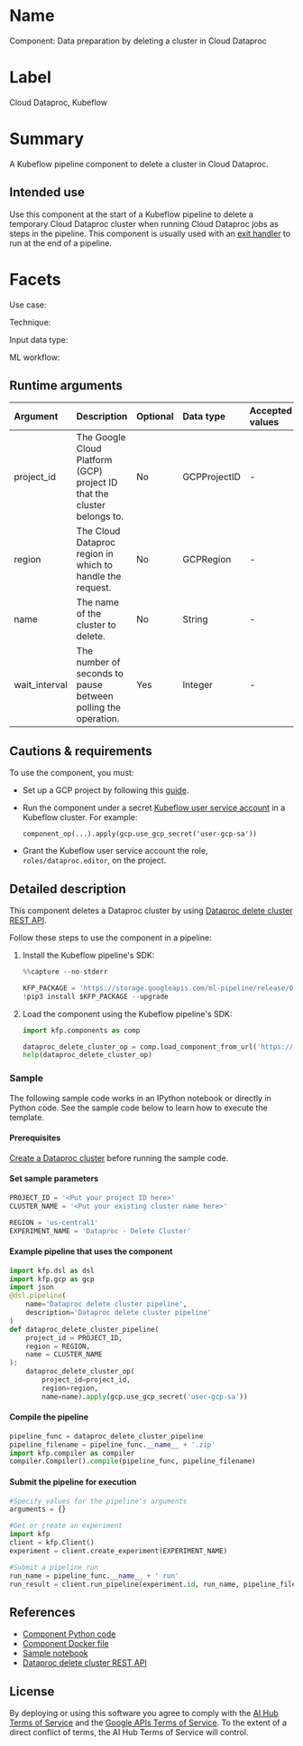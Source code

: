 
# Name

Component: Data preparation by deleting a cluster in Cloud Dataproc

# Label
Cloud Dataproc, Kubeflow


# Summary
A Kubeflow pipeline component to delete a cluster in Cloud Dataproc.

## Intended use
Use this component at the start of a Kubeflow pipeline to delete a temporary Cloud Dataproc cluster when running Cloud Dataproc jobs as steps in the pipeline. This component is usually used with an [exit handler](https://github.com/kubeflow/pipelines/blob/master/samples/core/exit_handler/exit_handler.py) to run at the end of a pipeline.

# Facets
<!--Make sure the asset has data for the following facets:
Use case
Technique
Input data type
ML workflow

The data must map to the acceptable values for these facets, as documented on the “taxonomy” sheet of go/aihub-facets
https://gitlab.aihub-content-external.com/aihubbot/kfp-components/commit/fe387ab46181b5d4c7425dcb8032cb43e70411c1
--->
Use case:

Technique: 

Input data type:

ML workflow: 

## Runtime arguments
| Argument | Description | Optional | Data type | Accepted values | Default |
|:----------|:-------------|:----------|:-----------|:-----------------|:---------|
| project_id | The Google Cloud Platform (GCP) project ID that the cluster belongs to. | No | GCPProjectID | - | -  |
| region | The Cloud Dataproc region in which to handle the request. | No | GCPRegion | -  | -  |
| name | The name of the cluster to delete. | No | String |  - | -  |
| wait_interval | The number of seconds to pause between polling the operation. | Yes | Integer |  - | 30 |


## Cautions & requirements
To use the component, you must:
*   Set up a GCP project by following this [guide](https://cloud.google.com/dataproc/docs/guides/setup-project).
*   Run the component under a secret [Kubeflow user service account](https://www.kubeflow.org/docs/started/getting-started-gke/#gcp-service-accounts) in a Kubeflow cluster. For example:

    ```
    component_op(...).apply(gcp.use_gcp_secret('user-gcp-sa'))
    ```
*   Grant the Kubeflow user service account the role, `roles/dataproc.editor`, on the project.

## Detailed description
This component deletes a Dataproc cluster by using [Dataproc delete cluster REST API](https://cloud.google.com/dataproc/docs/reference/rest/v1/projects.regions.clusters/delete).

Follow these steps to use the component in a pipeline:
1.  Install the Kubeflow pipeline's SDK:


    ```python
    %%capture --no-stderr

    KFP_PACKAGE = 'https://storage.googleapis.com/ml-pipeline/release/0.1.14/kfp.tar.gz'
    !pip3 install $KFP_PACKAGE --upgrade
    ```

2. Load the component using the Kubeflow pipeline's SDK:


    ```python
    import kfp.components as comp

    dataproc_delete_cluster_op = comp.load_component_from_url('https://raw.githubusercontent.com/kubeflow/pipelines/4e7e6e866c1256e641b0c3effc55438e6e4b30f6/components/gcp/dataproc/delete_cluster/component.yaml')
    help(dataproc_delete_cluster_op)
    ```

### Sample

The following sample code works in an IPython notebook or directly in Python code. See the sample code below to learn how to execute the template.

#### Prerequisites

[Create a Dataproc cluster](https://cloud.google.com/dataproc/docs/guides/create-cluster) before running the sample code.

#### Set sample parameters


```python
PROJECT_ID = '<Put your project ID here>'
CLUSTER_NAME = '<Put your existing cluster name here>'

REGION = 'us-central1'
EXPERIMENT_NAME = 'Dataproc - Delete Cluster'
```

#### Example pipeline that uses the component


```python
import kfp.dsl as dsl
import kfp.gcp as gcp
import json
@dsl.pipeline(
    name='Dataproc delete cluster pipeline',
    description='Dataproc delete cluster pipeline'
)
def dataproc_delete_cluster_pipeline(
    project_id = PROJECT_ID, 
    region = REGION,
    name = CLUSTER_NAME
):
    dataproc_delete_cluster_op(
        project_id=project_id, 
        region=region, 
        name=name).apply(gcp.use_gcp_secret('user-gcp-sa'))
```

#### Compile the pipeline


```python
pipeline_func = dataproc_delete_cluster_pipeline
pipeline_filename = pipeline_func.__name__ + '.zip'
import kfp.compiler as compiler
compiler.Compiler().compile(pipeline_func, pipeline_filename)
```

#### Submit the pipeline for execution


```python
#Specify values for the pipeline's arguments
arguments = {}

#Get or create an experiment
import kfp
client = kfp.Client()
experiment = client.create_experiment(EXPERIMENT_NAME)

#Submit a pipeline run
run_name = pipeline_func.__name__ + ' run'
run_result = client.run_pipeline(experiment.id, run_name, pipeline_filename, arguments)
```

## References

*   [Component Python code](https://github.com/kubeflow/pipelines/blob/master/components/gcp/container/component_sdk/python/kfp_component/google/dataproc/_delete_cluster.py)
*   [Component Docker file](https://github.com/kubeflow/pipelines/blob/master/components/gcp/container/Dockerfile)
*   [Sample notebook](https://github.com/kubeflow/pipelines/blob/master/components/gcp/dataproc/delete_cluster/sample.ipynb)
*   [Dataproc delete cluster REST API](https://cloud.google.com/dataproc/docs/reference/rest/v1/projects.regions.clusters/delete)


## License
By deploying or using this software you agree to comply with the [AI Hub Terms of Service](https://aihub.cloud.google.com/u/0/aihub-tos) and the [Google APIs Terms of Service](https://developers.google.com/terms/). To the extent of a direct conflict of terms, the AI Hub Terms of Service will control.
